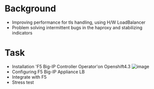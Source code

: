 # Background
- Improving performance for tls handling, using H/W LoadBalancer
- Problem solving intermittent bugs in the haproxy and stabilizing indicators

# Task
- Installation 'F5 Big-IP Controller Operator'on Openshift4.3
![image](https://user-images.githubusercontent.com/22410442/80110785-04d99100-85ba-11ea-9ef0-501cceb8d519.png)
- Configuring F5 Big-IP Appliance LB
- Integrate with F5
- Stress test
